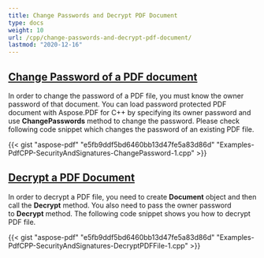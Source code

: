 ```yaml
---
title: Change Passwords and Decrypt PDF Document
type: docs
weight: 10
url: /cpp/change-passwords-and-decrypt-pdf-document/
lastmod: "2020-12-16"
---
```


## <ins>**Change Password of a PDF document**
In order to change the password of a PDF file, you must know the owner password of that document. You can load password protected PDF document with Aspose.PDF for C++ by specifying its owner password and use **ChangePasswords** method to change the password. Please check following code snippet which changes the password of an existing PDF file.



{{< gist "aspose-pdf" "e5fb9ddf5bd6460bb13d47fe5a83d86d" "Examples-PdfCPP-SecurityAndSignatures-ChangePassword-1.cpp" >}}
## <ins>**Decrypt a PDF Document**
In order to decrypt a PDF file, you need to create **Document** object and then call the **Decrypt** method. You also need to pass the owner password to **Decrypt** method. The following code snippet shows you how to decrypt PDF file.



{{< gist "aspose-pdf" "e5fb9ddf5bd6460bb13d47fe5a83d86d" "Examples-PdfCPP-SecurityAndSignatures-DecryptPDFFile-1.cpp" >}}

